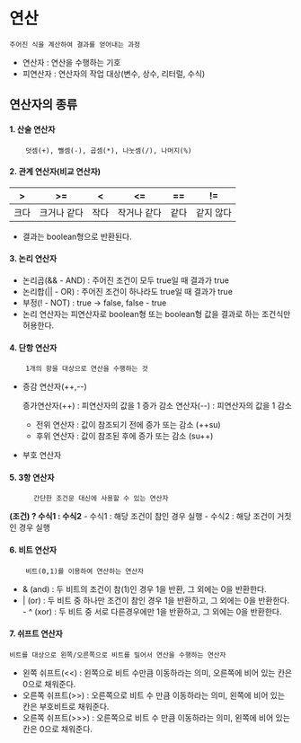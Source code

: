﻿# 연산
	주어진 식을 계산하여 결과를 얻어내는 과정

- 연산자 : 연산을 수행하는 기호
- 피연산자 : 연산자의 작업 대상(변수, 상수, 리터럴, 수식)

## 연산자의 종류
####  1. 산술 연산자

		덧셈(+), 뺄셈(-), 곱셈(*), 나눗셈(/), 나머지(%)

#### 2. 관계 연산자(비교 연산자)
 
| > |>=  |<|<=|==|!=|
|--|--|--|--|--|--|
| 크다 | 크거나 같다 |작다|작거나 같다|같다|같지 않다|
-  결과는 boolean형으로 반환된다.

#### 3. 논리 연산자
- 논리곱(&& - AND) : 주어진 조건이 모두 true일 때 결과가 true
- 논리합(|| - OR) : 주어진 조건이 하나라도 true일 때 결과가 true
- 부정(! - NOT) : true -> false, false - true
- 논리 연산자는 피연산자로 boolean형 또는 boolean형 값을 결과로 하는 조건식만 허용한다.

#### 4. 단항 연산자 

		1개의 항을 대상으로 연산을 수행하는 것

- 증감 연산자(++,--)
	
	증가연산자(++) : 피연산자의 값을 1 증가
	감소 연산자(--) :   피연산자의 값을 1 감소
	- 전위 연산자 : 값이 참조되기 전에 증가 또는 감소 (++su)
	- 후위 연산자 : 값이 참조된 후에 증가 또는 감소 (su++)

- 부호 연산자 

#### 5. 3항 연산자
  
		  간단한 조건문 대신에 사용할 수 있는 연산자
   **(조건) ? 수식1 : 수식2**
     - 수식1 : 해당 조건이 참인 경우 실행
     -  수식2 : 해당 조건이 거짓인 경우 실행

#### 6.  비트 연산자

		비트(0,1)를 이용하여 연산하는 연산자
  
  - & (and) : 두 비트의 조건이 참(1)인 경우 1을 반환, 그 외에는 0을 반환한다.
   - | (or) : 두 비트 중 하나만 조건이 참인 경우 1을 반환하고, 그 외에는 0을 반환한다.
    - ^ (xor) : 두 비트 중 서로 다른경우에만 1을 반환하고, 그 외에는 0을 반환한다.
#### 7. 쉬프트 연산자

	비트를 대상으로 왼쪽/오른쪽으로 비트를 밀어서 연산을 수행하는 연산자
- 왼쪽 쉬프트(<<) : 왼쪽으로 비트 수만큼 이동하라는 의미, 오른쪽에 비어 있는 칸은 0으로 채워준다.
- 오른쪽 쉬프트(>>) : 오른쪽으로 비트 수 만큼 이동하라는 의미, 왼쪽에 비어 있는 칸은 부호비트로 채워준다.
- 오른쪽 쉬프트(>>>) : 오른쪽으로 비트 수 만큼 이동하라는 의미, 왼쪽에 비어 있는 칸은 0으로 채워준다. 
